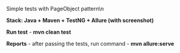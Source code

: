 Simple tests with PageObject pattern\n

**Stack: Java + Maven + TestNG + Allure (with screenshot)**

**Run test** - **mvn clean test**

**Reports** - after passing the tests, run command - **mvn allure:serve**